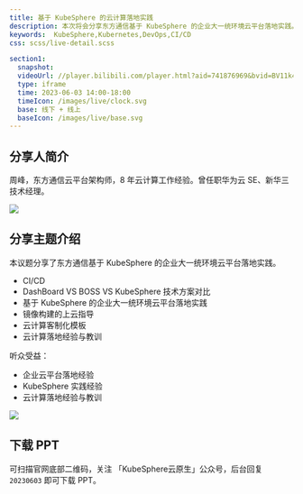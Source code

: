 ```yaml
---
title: 基于 KubeSphere 的云计算落地实践
description: 本次将会分享东方通信基于 KubeSphere 的企业大一统环境云平台落地实践。
keywords:  KubeSphere,Kubernetes,DevOps,CI/CD
css: scss/live-detail.scss

section1:
  snapshot: 
  videoUrl: //player.bilibili.com/player.html?aid=741876969&bvid=BV11k4y1H7xY&cid=1153185612&page=1&high_quality=1
  type: iframe
  time: 2023-06-03 14:00-18:00
  timeIcon: /images/live/clock.svg
  base: 线下 + 线上
  baseIcon: /images/live/base.svg
---
```


## 分享人简介

周峰，东方通信云平台架构师，8 年云计算工作经验。曾任职华为云 SE、新华三技术经理。

![](http://pek3b.qingstor.com/kubesphere-community/images/hangzhou0603-kubesphere-zhoufeng.jpeg)

## 分享主题介绍

本议题分享了东方通信基于 KubeSphere 的企业大一统环境云平台落地实践。

- CI/CD
- DashBoard VS BOSS VS KubeSphere 技术方案对比
- 基于 KubeSphere 的企业大一统环境云平台落地实践
- 镜像构建的上云指导
- 云计算客制化模板
- 云计算落地经验与教训

听众受益：

- 企业云平台落地经验
- KubeSphere 实践经验
- 云计算落地经验与教训

![](https://pek3b.qingstor.com/kubesphere-community/images/hangzhou0603-kubesphere-zhoufeng.jpg)

## 下载 PPT

可扫描官网底部二维码，关注 「KubeSphere云原生」公众号，后台回复 `20230603` 即可下载 PPT。
